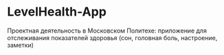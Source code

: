 # LevelHealth-App

Проектная деятельность в Московском Политехе: приложение для отслеживания показателей здоровья (сон, головная боль, настроение, заметки)
